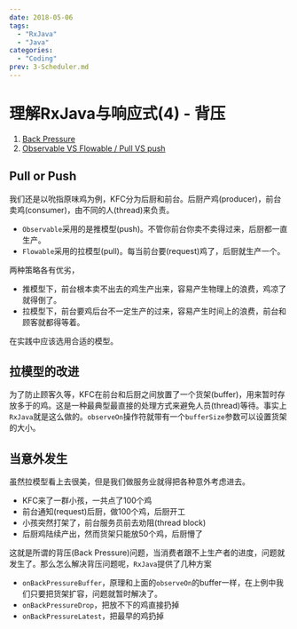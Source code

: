 ```yaml
---
date: 2018-05-06
tags: 
  - "RxJava"
  - "Java"
categories:
  - "Coding"
prev: 3-Scheduler.md
---
```


# 理解RxJava与响应式(4) - 背压

1. [Back Pressure](https://github.com/ReactiveX/RxJava/wiki/Backpressure-(2.0))
2. [Observable VS Flowable / Pull VS push](https://github.com/ReactiveX/RxJava/wiki/What's-different-in-2.0#which-type-to-use)

## Pull or Push

我们还是以吮指原味鸡为例，KFC分为后厨和前台。后厨产鸡(producer)，前台卖鸡(consumer)，由不同的人(thread)来负责。

- `Observable`采用的是推模型(push)。不管你前台你卖不卖得过来，后厨都一直生产。
- `Flowable`采用的拉模型(pull)。每当前台要(request)鸡了，后厨就生产一个。

两种策略各有优劣，

- 推模型下，前台根本卖不出去的鸡生产出来，容易产生物理上的浪费，鸡凉了就得倒了。
- 拉模型下，前台要鸡后台不一定生产的过来，容易产生时间上的浪费，前台和顾客就都得等着。

在实践中应该选用合适的模型。

## 拉模型的改进

为了防止顾客久等，KFC在前台和后厨之间放置了一个货架(buffer)，用来暂时存放多于的鸡。这是一种最典型最直接的处理方式来避免人员(thread)等待。事实上`RxJava`就是这么做的。`observeOn`操作符就带有一个`bufferSize`参数可以设置货架的大小。

## 当意外发生

虽然拉模型看上去很美，但是我们做服务业就得把各种意外考虑进去。

- KFC来了一群小孩，一共点了100个鸡
- 前台通知(request)后厨，做100个鸡，后厨开工
- 小孩突然打架了，前台服务员前去劝阻(thread block)
- 后厨鸡陆续产出，然而货架只能放50个鸡，后厨懵了

这就是所谓的背压(Back Pressure)问题，当消费者跟不上生产者的进度，问题就发生了。那么怎么解决背压问题呢，`RxJava`提供了几种方案

- `onBackPressureBuffer`，原理和上面的`observeOn`的buffer一样，在上例中我们只要把货架扩容，问题就暂时解决了。
- `onBackPressureDrop`，把放不下的鸡直接扔掉
- `onBackPressureLatest`，把最早的鸡扔掉

